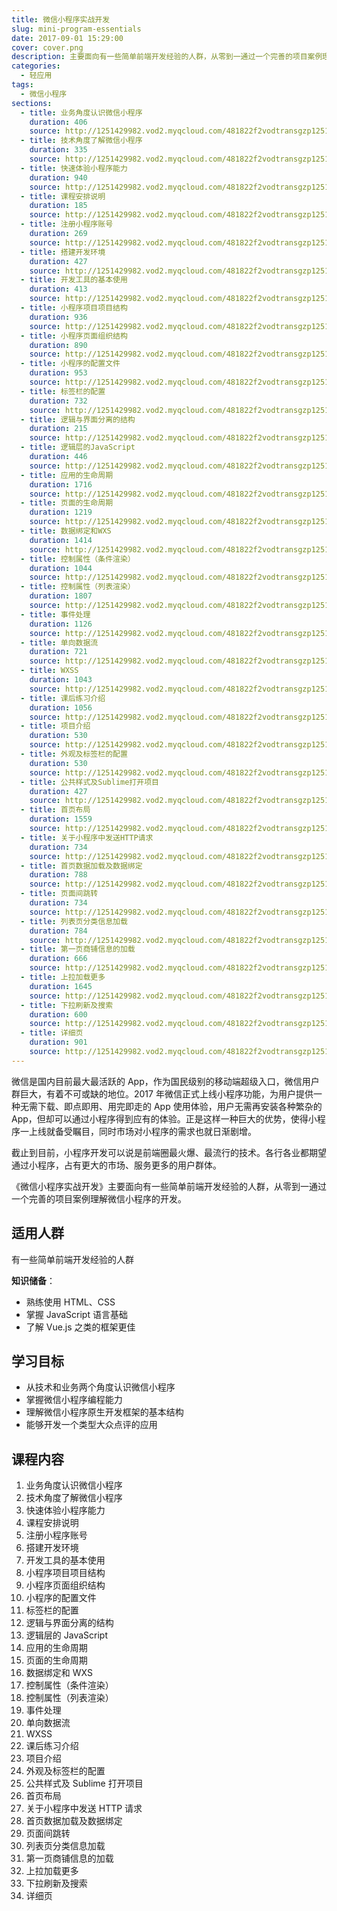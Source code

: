 ```yaml
---
title: 微信小程序实战开发
slug: mini-program-essentials
date: 2017-09-01 15:29:00
cover: cover.png
description: 主要面向有一些简单前端开发经验的人群，从零到一通过一个完善的项目案例理解微信小程序的开发。
categories:
  - 轻应用
tags:
  - 微信小程序
sections:
  - title: 业务角度认识微信小程序
    duration: 406
    source: http://1251429982.vod2.myqcloud.com/481822f2vodtransgzp1251429982/3a026dfc5285890800391014170/v.f240.m3u8
  - title: 技术角度了解微信小程序
    duration: 335
    source: http://1251429982.vod2.myqcloud.com/481822f2vodtransgzp1251429982/6e46d23c5285890800418313213/v.f240.m3u8
  - title: 快速体验小程序能力
    duration: 940
    source: http://1251429982.vod2.myqcloud.com/481822f2vodtransgzp1251429982/2fccf3555285890800417988266/v.f240.m3u8
  - title: 课程安排说明
    duration: 185
    source: http://1251429982.vod2.myqcloud.com/481822f2vodtransgzp1251429982/67db80965285890800418099849/v.f240.m3u8
  - title: 注册小程序账号
    duration: 269
    source: http://1251429982.vod2.myqcloud.com/481822f2vodtransgzp1251429982/67b2f12d5285890800418071976/v.f240.m3u8
  - title: 搭建开发环境
    duration: 427
    source: http://1251429982.vod2.myqcloud.com/481822f2vodtransgzp1251429982/3a0287415285890800391014751/v.f240.m3u8
  - title: 开发工具的基本使用
    duration: 413
    source: http://1251429982.vod2.myqcloud.com/481822f2vodtransgzp1251429982/6e5ba01e5285890800418328011/v.f240.m3u8
  - title: 小程序项目项目结构
    duration: 936
    source: http://1251429982.vod2.myqcloud.com/481822f2vodtransgzp1251429982/bfc4a7e95285890800396241617/v.f240.m3u8
  - title: 小程序页面组织结构
    duration: 890
    source: http://1251429982.vod2.myqcloud.com/481822f2vodtransgzp1251429982/f8ef3f0a5285890800247186570/v.f240.m3u8
  - title: 小程序的配置文件
    duration: 953
    source: http://1251429982.vod2.myqcloud.com/481822f2vodtransgzp1251429982/67b61ce45285890800418077214/v.f240.m3u8
  - title: 标签栏的配置
    duration: 732
    source: http://1251429982.vod2.myqcloud.com/481822f2vodtransgzp1251429982/6ed8c0925285890800418395657/v.f240.m3u8
  - title: 逻辑与界面分离的结构
    duration: 215
    source: http://1251429982.vod2.myqcloud.com/481822f2vodtransgzp1251429982/f8ef46eb5285890800247186724/v.f240.m3u8
  - title: 逻辑层的JavaScript
    duration: 446
    source: http://1251429982.vod2.myqcloud.com/481822f2vodtransgzp1251429982/6a1990005285890800418180422/v.f240.m3u8
  - title: 应用的生命周期
    duration: 1716
    source: http://1251429982.vod2.myqcloud.com/481822f2vodtransgzp1251429982/48030aa55285890800391617233/v.f240.m3u8
  - title: 页面的生命周期
    duration: 1219
    source: http://1251429982.vod2.myqcloud.com/481822f2vodtransgzp1251429982/480317ca5285890800391617562/v.f240.m3u8
  - title: 数据绑定和WXS
    duration: 1414
    source: http://1251429982.vod2.myqcloud.com/481822f2vodtransgzp1251429982/bfc5c54f5285890800396243747/v.f240.m3u8
  - title: 控制属性（条件渲染）
    duration: 1044
    source: http://1251429982.vod2.myqcloud.com/481822f2vodtransgzp1251429982/f8ef4c145285890800247186895/v.f240.m3u8
  - title: 控制属性（列表渲染）
    duration: 1807
    source: http://1251429982.vod2.myqcloud.com/481822f2vodtransgzp1251429982/3a0427865285890800391017609/v.f240.m3u8
  - title: 事件处理
    duration: 1126
    source: http://1251429982.vod2.myqcloud.com/481822f2vodtransgzp1251429982/70e60fd05285890800418456594/v.f240.m3u8
  - title: 单向数据流
    duration: 721
    source: http://1251429982.vod2.myqcloud.com/481822f2vodtransgzp1251429982/bfc65a305285890800396244945/v.f240.m3u8
  - title: WXSS
    duration: 1043
    source: http://1251429982.vod2.myqcloud.com/481822f2vodtransgzp1251429982/70bea4a65285890800418430925/v.f240.m3u8
  - title: 课后练习介绍
    duration: 1056
    source: http://1251429982.vod2.myqcloud.com/481822f2vodtransgzp1251429982/6c15f08b5285890800418233767/v.f240.m3u8
  - title: 项目介绍
    duration: 530
    source: http://1251429982.vod2.myqcloud.com/481822f2vodtransgzp1251429982/f8efb9c35285890800247187121/v.f240.m3u8
  - title: 外观及标签栏的配置
    duration: 530
    source: http://1251429982.vod2.myqcloud.com/481822f2vodtransgzp1251429982/c48563905285890800396459208/v.f240.m3u8
  - title: 公共样式及Sublime打开项目
    duration: 427
    source: http://1251429982.vod2.myqcloud.com/481822f2vodtransgzp1251429982/6c85af6b5285890800418299017/v.f240.m3u8
  - title: 首页布局
    duration: 1559
    source: http://1251429982.vod2.myqcloud.com/481822f2vodtransgzp1251429982/f8efbe485285890800247187243/v.f240.m3u8
  - title: 关于小程序中发送HTTP请求
    duration: 734
    source: http://1251429982.vod2.myqcloud.com/481822f2vodtransgzp1251429982/f8efbef35285890800247187299/v.f240.m3u8
  - title: 首页数据加载及数据绑定
    duration: 788
    source: http://1251429982.vod2.myqcloud.com/481822f2vodtransgzp1251429982/730338865285890800418523175/v.f240.m3u8
  - title: 页面间跳转
    duration: 734
    source: http://1251429982.vod2.myqcloud.com/481822f2vodtransgzp1251429982/3a12661f5285890800391020581/v.f240.m3u8
  - title: 列表页分类信息加载
    duration: 784
    source: http://1251429982.vod2.myqcloud.com/481822f2vodtransgzp1251429982/6c4eeb705285890800418268485/v.f240.m3u8
  - title: 第一页商铺信息的加载
    duration: 666
    source: http://1251429982.vod2.myqcloud.com/481822f2vodtransgzp1251429982/7372a2da5285890800418588769/v.f240.m3u8
  - title: 上拉加载更多
    duration: 1645
    source: http://1251429982.vod2.myqcloud.com/481822f2vodtransgzp1251429982/f69280935285890800186799045/v.f240.m3u8
  - title: 下拉刷新及搜索
    duration: 600
    source: http://1251429982.vod2.myqcloud.com/481822f2vodtransgzp1251429982/f8efd7505285890800247187809/v.f240.m3u8
  - title: 详细页
    duration: 901
    source: http://1251429982.vod2.myqcloud.com/481822f2vodtransgzp1251429982/77ac05e35285890800418720911/v.f240.m3u8
---
```


微信是国内目前最大最活跃的 App，作为国民级别的移动端超级入口，微信用户群巨大，有着不可或缺的地位。2017 年微信正式上线小程序功能，为用户提供一种无需下载、即点即用、用完即走的 App 使用体验，用户无需再安装各种繁杂的 App，但却可以通过小程序得到应有的体验。正是这样一种巨大的优势，使得小程序一上线就备受瞩目，同时市场对小程序的需求也就日渐剧增。

截止到目前，小程序开发可以说是前端圈最火爆、最流行的技术。各行各业都期望通过小程序，占有更大的市场、服务更多的用户群体。

《微信小程序实战开发》主要面向有一些简单前端开发经验的人群，从零到一通过一个完善的项目案例理解微信小程序的开发。

## 适用人群

有一些简单前端开发经验的人群

**知识储备**：

- 熟练使用 HTML、CSS
- 掌握 JavaScript 语言基础
- 了解 Vue.js 之类的框架更佳

## 学习目标

- 从技术和业务两个角度认识微信小程序
- 掌握微信小程序编程能力
- 理解微信小程序原生开发框架的基本结构
- 能够开发一个类型大众点评的应用

## 课程内容

1. 业务角度认识微信小程序
2. 技术角度了解微信小程序
3. 快速体验小程序能力
4. 课程安排说明
5. 注册小程序账号
6. 搭建开发环境
7. 开发工具的基本使用
8. 小程序项目项目结构
9. 小程序页面组织结构
10. 小程序的配置文件
11. 标签栏的配置
12. 逻辑与界面分离的结构
13. 逻辑层的 JavaScript
14. 应用的生命周期
15. 页面的生命周期
16. 数据绑定和 WXS
17. 控制属性（条件渲染）
18. 控制属性（列表渲染）
19. 事件处理
20. 单向数据流
21. WXSS
22. 课后练习介绍
23. 项目介绍
24. 外观及标签栏的配置
25. 公共样式及 Sublime 打开项目
26. 首页布局
27. 关于小程序中发送 HTTP 请求
28. 首页数据加载及数据绑定
29. 页面间跳转
30. 列表页分类信息加载
31. 第一页商铺信息的加载
32. 上拉加载更多
33. 下拉刷新及搜索
34. 详细页
